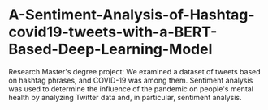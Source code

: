 # A-Sentiment-Analysis-of-Hashtag-covid19-tweets-with-a-BERT-Based-Deep-Learning-Model
Research Master's degree project:
We examined a dataset of tweets based on hashtag phrases, and COVID-19 was among them.  Sentiment analysis was used to determine the influence of the pandemic on people's mental health by analyzing Twitter data and, in particular, sentiment analysis. 
